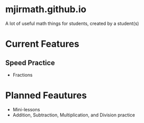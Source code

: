 # mjirmath.github.io
A lot of useful math things for students, created by a student(s)
# Current Features
## Speed Practice
- Fractions
# Planned Feautures
- Mini-lessons
- Addition, Subtraction, Multiplication, and Division practice
